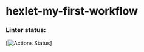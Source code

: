 # hexlet-my-first-workflow

### Linter status:
[![Actions Status](https://github.com/TasamayaNatalia/hexlet-my-first-workflow/actions/workflows/hello-world.yml/badge.svg)]

